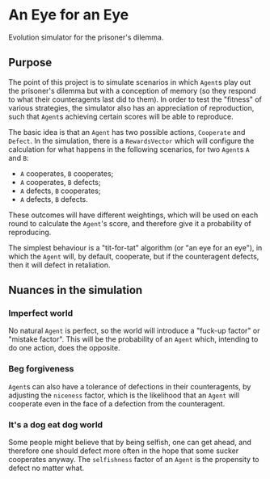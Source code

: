 # An Eye for an Eye

Evolution simulator for the prisoner's dilemma.

## Purpose

The point of this project is to simulate scenarios in which `Agent`s
play out the prisoner's dilemma but with a conception of memory (so
they respond to what their counteragents last did to them). In order
to test the "fitness" of various strategies, the simulator also has
an appreciation of reproduction, such that `Agent`s achieving certain
scores will be able to reproduce.

The basic idea is that an `Agent` has two possible actions, `Cooperate`
and `Defect`. In the simulation, there is a `RewardsVector` which will
configure the calculation for what happens in the following scenarios,
for two `Agent`s `A` and `B`:

* `A` cooperates, `B` cooperates;
* `A` cooperates, `B` defects;
* `A` defects, `B` cooperates;
* `A` defects, `B` defects.

These outcomes will have different weightings, which will be used on
each round to calculate the `Agent`'s score, and therefore give it a
probability of reproducing.

The simplest behaviour is a "tit-for-tat" algorithm (or "an eye for an
eye"), in which the `Agent` will, by default, cooperate, but if the
counteragent defects, then it will defect in retaliation.

## Nuances in the simulation

### Imperfect world

No natural `Agent` is perfect, so the world will introduce a "fuck-up
factor" or "mistake factor". This will be the probability of an `Agent`
which, intending to do one action, does the opposite.

### Beg forgiveness

`Agent`s can also have a tolerance of defections in their counteragents,
by adjusting the `niceness` factor, which is the likelihood that
an `Agent` will cooperate even in the face of a defection from the
counteragent.

### It's a dog eat dog world

Some people might believe that by being selfish, one can get ahead, and
therefore one should defect more often in the hope that some sucker
cooperates anyway. The `selfishness` factor of an `Agent` is the
propensity to defect no matter what.
